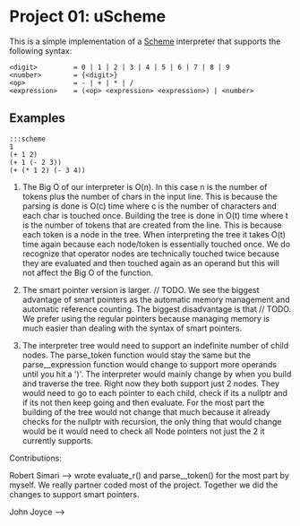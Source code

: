 Project 01: uScheme
===================

This is a simple implementation of a [Scheme] interpreter that supports the
following syntax:

    <digit>         = 0 | 1 | 2 | 3 | 4 | 5 | 6 | 7 | 8 | 9
    <number>        = {<digit>}
    <op>            = - | + | * | /
    <expression>    = (<op> <expression> <expression>) | <number>

Examples
--------

    :::scheme
    1
    (+ 1 2)
    (+ 1 (- 2 3))
    (+ (* 1 2) (- 3 4))

[Scheme]:   https://en.wikipedia.org/wiki/Scheme_(programming_language)

1. The Big O of our interpreter is O(n). In this case n is the number of tokens plus the number of chars in the input line. This is because the parsing is done is O(c) time where c is the number of characters and each char is touched once. Building the tree is done in O(t) time where t is the number of tokens that are created from the line. This is because each token is a node in the tree. When interpreting the tree it takes O(t) time again because each node/token is essentially touched once. We do recognize that operator nodes are technically touched twice because they are evaluated and then touched again as an operand but this will not affect the Big O of the function.

2. The smart pointer version is larger. // TODO. We see the biggest advantage of smart pointers as the automatic memory management and automatic reference counting. The biggest disadvantage is that // TODO. We prefer using the regular pointers because managing memory is much easier than dealing with the syntax of smart pointers. 

3. The interpreter tree would need to support an indefinite number of child nodes. The parse_token function would stay the same but the parse__expression function would change to support more operands until you hit a ')'. The interpreter would mainly change by when you build and traverse the tree. Right now they both support just 2 nodes. They would need to go to each pointer to each child, check if its a nullptr and if its not then keep going and then evaluate. For the most part the building of the tree would not change that much because it already checks for the nullptr with recursion, the only thing that would change would be it would need to check all Node pointers not just the 2 it currently supports.

Contributions:

Robert Simari --> wrote evaluate_r() and parse__token() for the most part by myself. We really partner coded most of the project. Together we did the changes to support smart pointers.

John Joyce --> 

